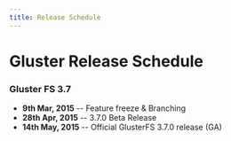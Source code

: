 ```yaml
---
title: Release Schedule
---
```


# Gluster Release Schedule

### Gluster FS 3.7

  * **9th Mar, 2015** -- Feature freeze & Branching
  * **28th Apr, 2015** -- 3.7.0 Beta Release
  * **14th May, 2015** -- Official GlusterFS 3.7.0 release (GA)

